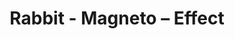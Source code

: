 ---
title: Rabbit - Magneto – Effect
builder: true
type: coming-soon

# Content section
sections:
  - headerSection
  - countdownSection
  - servicesSection
  - subscribeSection
  - teamSection
  - contactSection
  - mapSection

# Background effect
magnetoEffect: 
  enable: true
  color1: "#694FB9"
  color2: "#9B0127"
  color3: "#3CFBFF"
  backgroundColor: "#110031"

---